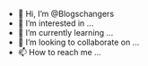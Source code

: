 - 👋 Hi, I’m @Blogschangers
- 👀 I’m interested in ...
- 🌱 I’m currently learning ...
- 💞️ I’m looking to collaborate on ...
- 📫 How to reach me ...

<!---
Blogschangers/Blogschangers is a ✨ special ✨ repository because its `README.md` (this file) appears on your GitHub profile.
You can click the Preview link to take a look at your changes.
--->
